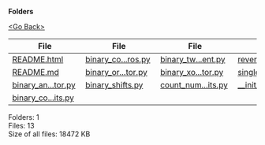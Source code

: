 **Folders**

[&lt;Go Back&gt;](../right.html)

  

<table><thead><tr class="header"><th><strong>File</strong></th><th><strong>File</strong></th><th><strong>File</strong></th><th><strong>File</strong></th></tr></thead><tbody><tr class="odd"><td><a href="README.html">README.html</a> </td><td><a href="binary_count_trailing_zeros.py">binary_co...ros.py</a> </td><td><a href="binary_twos_complement.py">binary_tw...ent.py</a> </td><td><a href="reverse_bits.py">reverse_bits.py</a> </td></tr><tr class="even"><td><a href="README.md">README.md</a> </td><td><a href="binary_or_operator.py">binary_or...tor.py</a> </td><td><a href="binary_xor_operator.py">binary_xo...tor.py</a> </td><td><a href="single_bit_manipulation_operations.py">single_bi...ons.py</a> </td></tr><tr class="odd"><td><a href="binary_and_operator.py">binary_an...tor.py</a> </td><td><a href="binary_shifts.py">binary_shifts.py</a> </td><td><a href="count_number_of_one_bits.py">count_num...its.py</a> </td><td><a href="__init__.py">__init__.py</a> </td></tr><tr class="even"><td><a href="binary_count_setbits.py">binary_co...its.py</a> </td><td></td><td></td><td></td></tr></tbody></table>

Folders: 1  
Files: 13  
Size of all files: 18472 KB
